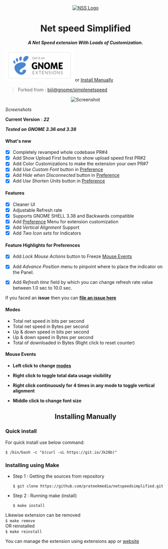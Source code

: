 <p align="center"><a href="https://extensions.gnome.org/extension/3724/net-speed-simplified/"><img src="https://raw.githubusercontent.com/prateekmedia/netspeedsimplified/main/images/icon.png" height=80px alt="NSS Logo"/></a></p>
<h1 align="center">Net speed Simplified</h1>
<p align="center"><i><b>A Net Speed extension With Loads of Customization.</b></i></p>

[<img src="https://raw.githubusercontent.com/andyholmes/gnome-shell-extensions-badge/master/get-it-on-ego.svg?sanitize=true" height="100" alt="Get it on GNOME Extensions">](https://extensions.gnome.org/extension/3724/net-speed-simplified/) or [Install Manually](#installing-manually)

> Forked from : [biji@gnome/simplenetspeed](https://github.com/biji/simplenetspeed)

<p align="center"><img src='https://raw.githubusercontent.com/prateekmedia/netspeedsimplified/main/images/screenshoot.png' width="500px"  alt="Screenshot"/>

*Screenshots*</p>

**Current Version** : ***22***

***Tested on GNOME 3.36 and 3.38***

#### What's new
- [x] Completely revamped whole codebase PR#4
- [x] Add Show Upload First button to show upload speed first PR#2
- [x] Add Color Customizations to make the extension your own PR#7
- [x] Add *Use Custom Font* button in [Preference](#Feature-Highlights-for-Preferences)
- [x] Add *Hide when Disconnected* button in [Preference](#Feature-Highlights-for-Preferences)
- [x] Add *Use Shorten Units* button in [Preference](#Feature-Highlights-for-Preferences)

#### Features
- [x] Cleaner UI
- [x] Adjustable Refresh rate
- [x] Supports GNOME SHELL 3.38 and Backwards compatible
- [x] Add [Preference](#Feature-Highlights-for-Preferences) Menu for extension customization
- [x] Add *Vertical Alignment* Support
- [x] Add *Two Icon sets* for Indicators

#### Feature Highlights for Preferences
- [x] Add *Lock Mouse Actions* button to Freeze [Mouse Events](#mouse-events)
- [x] Add *Advance Position* menu to pinpoint where to place the indicator on the Panel.
- [x] Add *Refresh time* field by which you can change refresh rate value between 1.0 sec to 10.0 sec.


If you faced an **issue** then you can **[file an issue here](https://github.com/prateekmedia/netspeedsimplified/issues)**
 
#### Modes
- Total net speed in bits per second
- Total net speed in Bytes per second
- Up & down speed in bits per second
- Up & down speed in Bytes per second
- Total of downloaded in Bytes (Right click to reset counter)

#### Mouse Events
- **Left click to change [modes](#modes)**

- **Right click to toggle total data usage visibility** 

- **Right click continuously for 4 times in any mode to toggle vertical alignment**  

- **Middle click to change font size**


<h2 align="center">Installing Manually</h2>   
  
### Quick install
For quick install use below command:

    $ /bin/bash -c "$(curl -sL https://git.io/Jk28b)"


### Installing using Make
* Step 1 : Getting the sources from repository

      $ git clone https://github.com/prateekmedia/netspeedsimplified.git

* Step 2 : Running make (install)

      $ make install

Likewise extension can be removed  
```$ make remove```  
OR reinstalled  
```$ make reinstall```  


You can manage the extension using extensions app or [website](https://extensions.gnome.org/local)
